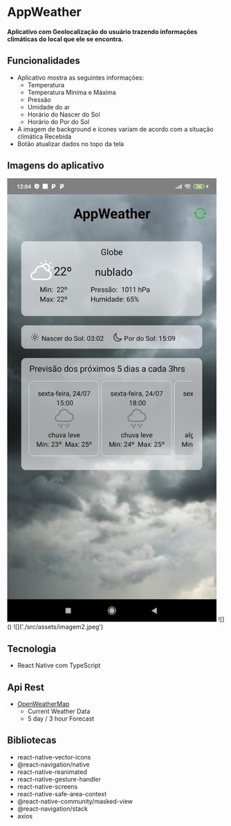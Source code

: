 # AppWeather

#### Aplicativo com Geolocalização do usuário trazendo informações climáticas do local que ele se encontra.

## Funcionalidades
- Aplicativo mostra as seguintes informações:
  - Temperatura
  - Temperatura Minima e Máxima
  - Pressão
  - Umidade do ar
  - Horário do Nascer do Sol
  - Horário do Por do Sol
- A imagem de background e ícones variam de acordo com a situação climática Recebida
- Botão atualizar dados no topo da tela

## Imagens do aplicativo
<img src="./src/assets/imagem1.jpeg">
![]()
![]('./src/assets/imagem2.jpeg')

## Tecnologia
- React Native com TypeScript

## Api Rest
- [OpenWeatherMap](https://openweathermap.org/api)
  - Current Weather Data
  - 5 day / 3 hour Forecast

## Bibliotecas
- react-native-vector-icons
- @react-navigation/native
- react-native-reanimated
- react-native-gesture-handler
- react-native-screens
- react-native-safe-area-context
- @react-native-community/masked-view
- @react-navigation/stack
- axios

